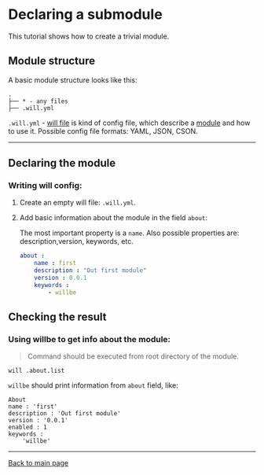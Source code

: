 # Declaring a submodule
This tutorial shows how to create a trivial module.

## Module structure

A basic module structure looks like this:
```
.
├── * - any files
├── .will.yml
```
`.will.yml` - [will file](../Will-files.md) is kind of config file, which describe a [module](../Module.md) and how to use it.
Possible config file formats: YAML, JSON, CSON.

___

## Declaring the module

### Writing will config:

1.  Create an empty will file: `.will.yml`.
2.  Add basic information about the module in the field `about`:

    The most important property is a `name`. Also possible properties are: description,version, keywords, etc.
    ``` yaml
    about :
        name : first
        description : "Out first module"
        version : 0.0.1
        keywords :
            - willbe
    ```
## Checking the result

### Using willbe to get info about the module:

> Command should be executed from root directory of the module.

```
will .about.list
```
`willbe` should print information from `about` field, like:
```
About
name : 'first'
description : 'Out first module'
version : '0.0.1'
enabled : 1
keywords :
    'willbe'
```

---
[Back to main page](../README.md)




